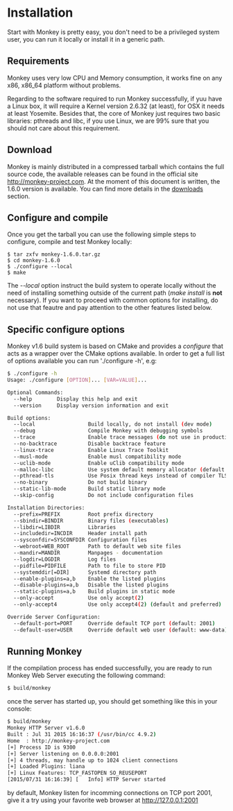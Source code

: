 # Installation

Start with Monkey is pretty easy, you don't need to be a privileged system user, you can run it locally or install it in a generic path.

## Requirements

Monkey uses very low CPU and Memory consumption, it works fine on any x86, x86_64 platform without problems.

Regarding to the software required to run Monkey successfully, if yuu have a Linux box, it will require a Kernel version 2.6.32 (at least), for OSX it needs at least Yosemite. Besides that, the core of Monkey just requires two basic libraries: pthreads and libc, if you use Linux, we are 99% sure that you should not care about this requirement.

## Download

Monkey is mainly distributed in a compressed tarball which contains the full source code, the available releases can be found in the official site http://monkey-project.com. At the moment of this document is written, the 1.6.0 version is available. You can find more details in the [downloads](http://monkey-project.com/downloads) section.

## Configure and compile

Once you get the tarball you can use the following simple steps to configure, compile and test Monkey locally:

```shell
$ tar zxfv monkey-1.6.0.tar.gz
$ cd monkey-1.6.0
$ ./configure --local
$ make
```

The _--local_ option instruct the build system to operate locally without the need of installing something outside of the current path (_make install_ is __not__ necessary). If you want to proceed with common options for installing, do not use that feautre and pay attention to the other features listed below.

## Specific configure options

Monkey v1.6 build system is based on CMake and provides a _configure_ that acts as a wrapper over the CMake options available. In order to get a full list of options available you can run './configure -h', e.g:

```bash
$ ./configure -h
Usage: ./configure [OPTION]... [VAR=VALUE]...

Optional Commands:
  --help        Display this help and exit
  --version     Display version information and exit

Build options:
  --local                 Build locally, do not install (dev mode)
  --debug                 Compile Monkey with debugging symbols
  --trace                 Enable trace messages (do not use in production)
  --no-backtrace          Disable backtrace feature
  --linux-trace           Enable Linux Trace Toolkit
  --musl-mode             Enable musl compatibility mode
  --uclib-mode            Enable uClib compatibility mode
  --malloc-libc           Use system default memory allocator (default is jemalloc)
  --pthread-tls           Use Posix thread keys instead of compiler TLS
  --no-binary             Do not build binary
  --static-lib-mode       Build static library mode
  --skip-config           Do not include configuration files

Installation Directories:
  --prefix=PREFIX         Root prefix directory
  --sbindir=BINDIR        Binary files (executables)
  --libdir=LIBDIR         Libraries
  --includedir=INCDIR     Header install path
  --sysconfdir=SYSCONFDIR Configuration files
  --webroot=WEB_ROOT      Path to default web site files
  --mandir=MANDIR         Manpages - documentation
  --logdir=LOGDIR         Log files
  --pidfile=PIDFILE       Path to file to store PID
  --systemddir[=DIR]      Systemd directory path
  --enable-plugins=a,b    Enable the listed plugins
  --disable-plugins=a,b   Disable the listed plugins
  --static-plugins=a,b    Build plugins in static mode
  --only-accept           Use only accept(2)
  --only-accept4          Use only accept4(2) (default and preferred)

Override Server Configuration:
  --default-port=PORT     Override default TCP port (default: 2001)
  --default-user=USER     Override default web user (default: www-data)
```

## Running Monkey

If the compilation process has ended successfully, you are ready to run Monkey Web Server executing the following command:

```bash
$ build/monkey
```

once the server has started up, you should get something like this in your console:

```bash
$ build/monkey
Monkey HTTP Server v1.6.0
Built : Jul 31 2015 16:16:37 (/usr/bin/cc 4.9.2)
Home  : http://monkey-project.com
[+] Process ID is 9300
[+] Server listening on 0.0.0.0:2001
[+] 4 threads, may handle up to 1024 client connections
[+] Loaded Plugins: liana
[+] Linux Features: TCP_FASTOPEN SO_REUSEPORT
[2015/07/31 16:16:39] [   Info] HTTP Server started
```

by default, Monkey listen for incomming connections on TCP port 2001, give it a try using your favorite web browser at http://127.0.0.1:2001
